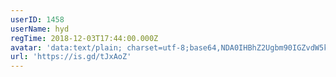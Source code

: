 ```yaml
---
userID: 1458
userName: hyd
regTime: 2018-12-03T17:44:00.000Z
avatar: 'data:text/plain; charset=utf-8;base64,NDA0IHBhZ2Ugbm90IGZvdW5kCg=='
url: 'https://is.gd/tJxAoZ'
---
```



